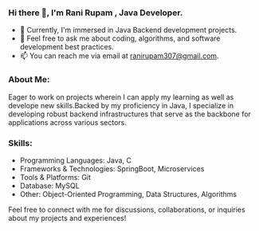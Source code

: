 
### Hi there 👋, I'm Rani Rupam , Java Developer.

- 🔭 Currently, I'm immersed in Java Backend development projects.
- 💬 Feel free to ask me about coding, algorithms, and software development best practices.
- 📫 You can reach me via email at ranirupam307@gmail.com.


### About Me:
Eager to work on projects wherein I can apply my learning as well as develope new skills.Backed by my proficiency in Java, I specialize in developing robust backend infrastructures that serve as the backbone for applications across various sectors.

### Skills:
- Programming Languages: Java, C
- Frameworks & Technologies: SpringBoot, Microservices
- Tools & Platforms: Git
- Database: MySQL
- Other: Object-Oriented Programming, Data Structures, Algorithms




Feel free to connect with me for discussions, collaborations, or inquiries about my projects and experiences!
